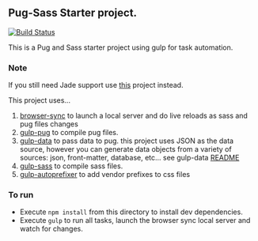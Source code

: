 ## Pug-Sass Starter project.

[![Build Status][travis-image]][travis-url]

This is a Pug and Sass starter project using gulp for task automation.

### Note
If you still need Jade support use [this](https://github.com/azemoh/gulp-jade-sass-starter) project instead.

This project uses...

1. [browser-sync](https://github.com/browsersync/browser-sync) to launch a local server and do live reloads as sass and pug files changes
2. [gulp-pug](https://github.com/jamen/gulp-pug) to compile pug files.
3. [gulp-data](https://github.com/colynb/gulp-data) to pass data to pug. this project uses JSON as the data source, however you can generate data objects from a variety of sources: json, front-matter, database, etc... see gulp-data [README](https://github.com/colynb/gulp-data)
4. [gulp-sass](https://github.com/dlmanning/gulp-sass) to compile sass files.
5. [gulp-autoprefixer](https://github.com/sindresorhus/gulp-autoprefixer) to add vendor prefixes to css files

### To run
- Execute `npm install` from this directory to install dev dependencies.
- Execute `gulp` to run all tasks, launch the browser sync local server and watch for changes.

[travis-url]: https://travis-ci.org/azemoh/gulp-pug-sass-seed
[travis-image]: https://travis-ci.org/azemoh/gulp-pug-sass-seed.svg